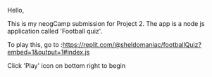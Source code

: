 Hello,

This is my neogCamp submission for Project 2. The app is a node js application called 'Football quiz'.

To play this, go to :https://replit.com/@sheldomaniac/footballQuiz?embed=1&output=1#index.js

Click 'Play' icon on bottom right to begin
